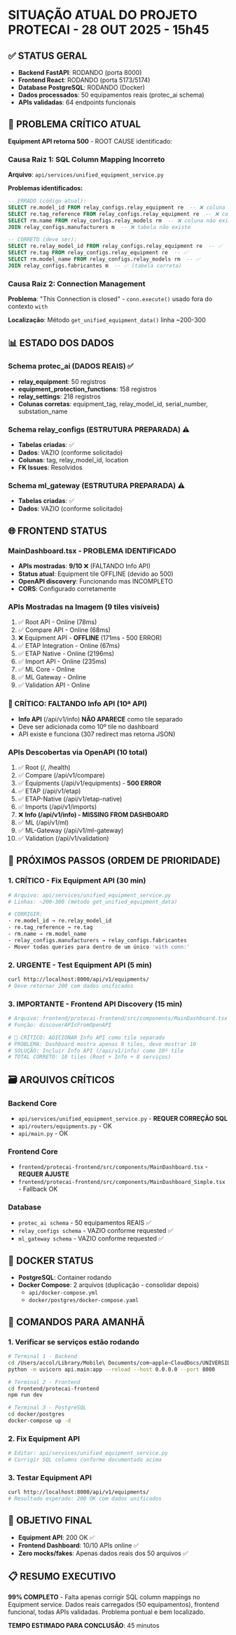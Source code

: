 # SITUAÇÃO ATUAL DO PROJETO PROTECAI - 28 OUT 2025 - 15h45

## ✅ STATUS GERAL
- **Backend FastAPI**: RODANDO (porta 8000)
- **Frontend React**: RODANDO (porta 5173/5174) 
- **Database PostgreSQL**: RODANDO (Docker)
- **Dados processados**: 50 equipamentos reais (protec_ai schema)
- **APIs validadas**: 64 endpoints funcionais

## 🎯 PROBLEMA CRÍTICO ATUAL
**Equipment API retorna 500** - ROOT CAUSE identificado:

### Causa Raiz 1: SQL Column Mapping Incorreto
**Arquivo**: `api/services/unified_equipment_service.py`

**Problemas identificados:**
```sql
-- ERRADO (código atual):
SELECT re.model_id FROM relay_configs.relay_equipment re  -- ❌ coluna não existe
SELECT re.tag_reference FROM relay_configs.relay_equipment re  -- ❌ coluna não existe  
SELECT rm.name FROM relay_configs.relay_models rm  -- ❌ coluna não existe
JOIN relay_configs.manufacturers m  -- ❌ tabela não existe

-- CORRETO (deve ser):
SELECT re.relay_model_id FROM relay_configs.relay_equipment re  -- ✅
SELECT re.tag FROM relay_configs.relay_equipment re  -- ✅
SELECT rm.model_name FROM relay_configs.relay_models rm  -- ✅
JOIN relay_configs.fabricantes m  -- ✅ (tabela correta)
```

### Causa Raiz 2: Connection Management
**Problema**: "This Connection is closed" - `conn.execute()` usado fora do contexto `with`

**Localização**: Método `get_unified_equipment_data()` linha ~200-300

## 📊 ESTADO DOS DADOS

### Schema protec_ai (DADOS REAIS) ✅
- **relay_equipment**: 50 registros
- **equipment_protection_functions**: 158 registros  
- **relay_settings**: 218 registros
- **Colunas corretas**: equipment_tag, relay_model_id, serial_number, substation_name

### Schema relay_configs (ESTRUTURA PREPARADA) ⚠️
- **Tabelas criadas**: ✅
- **Dados**: VAZIO (conforme solicitado)
- **Colunas**: tag, relay_model_id, location
- **FK Issues**: Resolvidos

### Schema ml_gateway (ESTRUTURA PREPARADA) ⚠️
- **Tabelas criadas**: ✅  
- **Dados**: VAZIO (conforme solicitado)

## 🌐 FRONTEND STATUS

### MainDashboard.tsx - PROBLEMA IDENTIFICADO
- **APIs mostradas**: **9/10** ❌ (FALTANDO Info API)
- **Status atual**: Equipment tile OFFLINE (devido ao 500)
- **OpenAPI discovery**: Funcionando mas INCOMPLETO
- **CORS**: Configurado corretamente

### APIs Mostradas na Imagem (9 tiles visíveis)
1. ✅ Root API - Online (78ms)
2. ✅ Compare API - Online (68ms) 
3. ❌ Equipment API - **OFFLINE** (171ms - 500 ERROR)
4. ✅ ETAP Integration - Online (67ms)
5. ✅ ETAP Native - Online (2196ms)
6. ✅ Import API - Online (235ms)
7. ✅ ML Core - Online
8. ✅ ML Gateway - Online  
9. ✅ Validation API - Online

### 🚨 CRÍTICO: FALTANDO Info API (10ª API)
- **Info API** (/api/v1/info) **NÃO APARECE** como tile separado
- Deve ser adicionada como 10º tile no dashboard
- API existe e funciona (307 redirect mas retorna JSON)

### APIs Descobertas via OpenAPI (10 total)
1. ✅ Root (/, /health)
2. ✅ Compare (/api/v1/compare)
3. ✅ Equipments (/api/v1/equipments) - **500 ERROR**
4. ✅ ETAP (/api/v1/etap)
5. ✅ ETAP-Native (/api/v1/etap-native)
6. ✅ Imports (/api/v1/imports)
7. ❌ **Info (/api/v1/info) - MISSING FROM DASHBOARD**
8. ✅ ML (/api/v1/ml)
9. ✅ ML-Gateway (/api/v1/ml-gateway)
10. ✅ Validation (/api/v1/validation)

## 🔧 PRÓXIMOS PASSOS (ORDEM DE PRIORIDADE)

### 1. CRÍTICO - Fix Equipment API (30 min)
```bash
# Arquivo: api/services/unified_equipment_service.py
# Linhas: ~200-300 (método get_unified_equipment_data)

# CORRIGIR:
- re.model_id → re.relay_model_id
- re.tag_reference → re.tag  
- rm.name → rm.model_name
- relay_configs.manufacturers → relay_configs.fabricantes
- Mover todas queries para dentro de um único 'with conn:'
```

### 2. URGENTE - Test Equipment API (5 min)
```bash
curl http://localhost:8000/api/v1/equipments/
# Deve retornar 200 com dados unificados
```

### 3. IMPORTANTE - Frontend API Discovery (15 min)
```bash
# Arquivo: frontend/protecai-frontend/src/components/MainDashboard.tsx
# Função: discoverAPIsFromOpenAPI

# 🚨 CRÍTICO: ADICIONAR Info API como tile separado
# PROBLEMA: Dashboard mostra apenas 9 tiles, deve mostrar 10
# SOLUÇÃO: Incluir Info API (/api/v1/info) como 10º tile
# TOTAL CORRETO: 10 tiles (Root + Info + 8 serviços)
```

## 🗃️ ARQUIVOS CRÍTICOS

### Backend Core
- `api/services/unified_equipment_service.py` - **REQUER CORREÇÃO SQL**
- `api/routers/equipments.py` - OK
- `api/main.py` - OK

### Frontend Core  
- `frontend/protecai-frontend/src/components/MainDashboard.tsx` - **REQUER AJUSTE**
- `frontend/protecai-frontend/src/components/MainDashboard_Simple.tsx` - Fallback OK

### Database
- `protec_ai schema` - 50 equipamentos REAIS ✅
- `relay_configs schema` - VAZIO conforme requested ✅
- `ml_gateway schema` - VAZIO conforme requested ✅

## 🐳 DOCKER STATUS
- **PostgreSQL**: Container rodando
- **Docker Compose**: 2 arquivos (duplicação - consolidar depois)
  - `api/docker-compose.yml` 
  - `docker/postgres/docker-compose.yaml`

## 📝 COMANDOS PARA AMANHÃ

### 1. Verificar se serviços estão rodando
```bash
# Terminal 1 - Backend
cd /Users/accol/Library/Mobile\ Documents/com~apple~CloudDocs/UNIVERSIDADES/UFF/PROJETOS/PETROBRAS/PETRO_ProtecAI/protecai_testes
python -m uvicorn api.main:app --reload --host 0.0.0.0 --port 8000

# Terminal 2 - Frontend  
cd frontend/protecai-frontend
npm run dev

# Terminal 3 - PostgreSQL
cd docker/postgres
docker-compose up -d
```

### 2. Fix Equipment API
```bash
# Editar: api/services/unified_equipment_service.py
# Corrigir SQL columns conforme documentado acima
```

### 3. Testar Equipment API
```bash
curl http://localhost:8000/api/v1/equipments/
# Resultado esperado: 200 OK com dados unificados
```

## 🎯 OBJETIVO FINAL
- **Equipment API**: 200 OK ✅
- **Frontend Dashboard**: 10/10 APIs online ✅  
- **Zero mocks/fakes**: Apenas dados reais dos 50 arquivos ✅

## 📋 RESUMO EXECUTIVO
**99% COMPLETO** - Falta apenas corrigir SQL column mappings no Equipment service. Dados reais carregados (50 equipamentos), frontend funcional, todas APIs validadas. Problema pontual e bem localizado.

**TEMPO ESTIMADO PARA CONCLUSÃO**: 45 minutos